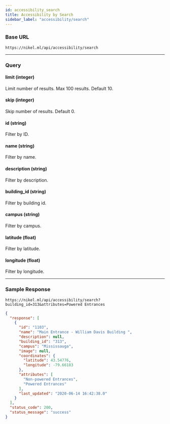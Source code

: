 ```yaml
---
id: accessibility_search
title: Accessibility by Search
sidebar_label: "accessibility/search"
---
```


### Base URL

`https://nikel.ml/api/accessibility/search`

---

### Query

#### limit (integer)

Limit number of results. Max 100 results. Default 10.

#### skip (integer)

Skip number of results. Default 0.

#### id (string)

Filter by ID.

#### name (string)

Filter by name.

#### description (string)

Filter by description.

#### building_id (string)

Filter by building id.

#### campus (string)

Filter by campus.

#### latitude (float)

Filter by latitude.

#### longitude (float)

Filter by longitude.

---

### Sample Response

`https://nikel.ml/api/accessibility/search?building_id=313&attributes=Powered Entrances`

```json
{
  "response": [
    {
      "id": "1103",
      "name": "Main Entrance - William Davis Building ",
      "description": null,
      "building_id": "313",
      "campus": "Mississauga",
      "image": null,
      "coordinates": {
        "latitude": 43.54776,
        "longitude": -79.66183
      },
      "attributes": [
        "Non-powered Entrances",
        "Powered Entrances"
      ],
      "last_updated": "2020-06-14 16:42:38.0"
    }
  ],
  "status_code": 200,
  "status_message": "success"
}
```